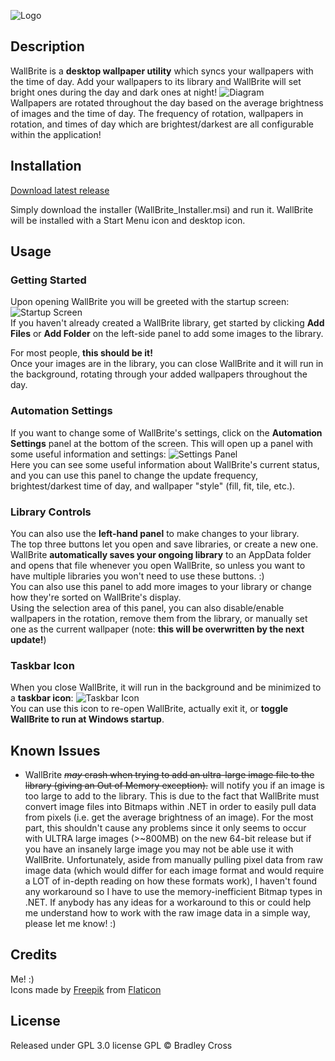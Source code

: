 ![Logo](https://i.imgur.com/WXlq4hc.png)


## Description
WallBrite is a **desktop wallpaper utility** which syncs your wallpapers with the time of day. Add your wallpapers to its library and WallBrite will set bright ones during the day and dark ones at night!
![Diagram](https://i.imgur.com/DlSmbQW.png)\
Wallpapers are rotated throughout the day based on the average brightness of images and the time of day. The frequency of rotation, wallpapers in rotation, and times of day which are brightest/darkest are all configurable within the application!


## Installation
[Download latest release](https://github.com/MollyMayhem/WallBrite/releases/download/v1.0.1/WallBrite_Installer.msi)

Simply download the installer (WallBrite_Installer.msi) and run it. WallBrite will be installed with a Start Menu icon and desktop icon.


## Usage
### Getting Started
Upon opening WallBrite you will be greeted with the startup screen:
![Startup Screen](https://i.imgur.com/CbGE7M7.png)\
If you haven't already created a WallBrite library, get started by clicking **Add Files** or **Add Folder** on the left-side panel to add some images to the library.

For most people, **this should be it!**\
Once your images are in the library, you can close WallBrite and it will run in the background, rotating through your added wallpapers throughout the day.

### Automation Settings
If you want to change some of WallBrite's settings, click on the **Automation Settings** panel at the bottom of the screen. This will open up a panel with some useful information and settings:
![Settings Panel](https://i.imgur.com/mds1L4f.png)\
Here you can see some useful information about WallBrite's current status, and you can use this panel to change the update frequency, brightest/darkest time of day, and wallpaper "style" (fill, fit, tile, etc.).

### Library Controls
You can also use the **left-hand panel** to make changes to your library.\
The top three buttons let you open and save libraries, or create a new one. WallBrite **automatically saves your ongoing library** to an AppData folder and opens that file whenever you open WallBrite, so unless you want to have multiple libraries you won't need to use these buttons. :)\
You can also use this panel to add more images to your library or change how they're sorted on WallBrite's display.\
Using the selection area of this panel, you can also disable/enable wallpapers in the rotation, remove them from the library, or manually set one as the current wallpaper (note: **this will be overwritten by the next update!**)

### Taskbar Icon
When you close WallBrite, it will run in the background and be minimized to a **taskbar icon**:
![Taskbar Icon](https://i.imgur.com/YqTKJDG.png)\
You can use this icon to re-open WallBrite, actually exit it, or **toggle WallBrite to run at Windows startup**.


## Known Issues
- WallBrite ~~*may* crash when trying to add an ultra-large image file to the library (giving an Out of Memory exception).~~ will notify you if an image is too large to add to the library. This is due to the fact that WallBrite must convert image files into Bitmaps within .NET in order to easily pull data from pixels (i.e. get the average brightness of an image). For the most part, this shouldn't cause any problems since it only seems to occur with ULTRA large images (>~800MB) on the new 64-bit release but if you have an insanely large image you may not be able use it with WallBrite. Unfortunately, aside from manually pulling pixel data from raw image data (which would differ for each image format and would require a LOT of in-depth reading on how these formats work), I haven't found any workaround so I have to use the memory-inefficient Bitmap types in .NET. If anybody has any ideas for a workaround to this or could help me understand how to work with the raw image data in a simple way, please let me know! :)


## Credits
Me! :)\
Icons made by [Freepik](https://www.flaticon.com/authors/freepik) from [Flaticon](https://www.flaticon.com/)

## License
Released under GPL 3.0 license
GPL © Bradley Cross
